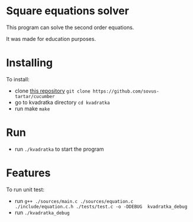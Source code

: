 # Square equations solver
This program can solve the second order equations.

It was made for education purposes.
# Installing
To install:
* clone [this repository](https://github.com/sovus-tartar/cucumber) `git clone https://github.com/sovus-tartar/cucumber`
* go to kvadratka directory `cd kvadratka`
* run make `make`
# Run
* run `./kvadratka` to start the program
# Features
To run unit test: 
* run `g++ ./sources/main.c ./sources/equation.c ./include/equation.c.h ./tests/test.c -o -DDEBUG  kvadratka_debug`
* run `./kvadratka_debug`
